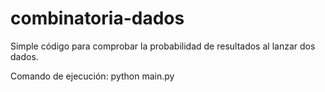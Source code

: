 # combinatoria-dados
Simple código para comprobar la probabilidad de resultados al lanzar dos dados.

Comando de ejecución:
python main.py
